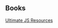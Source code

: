 ## Books
[Ultimate JS Resources](https://hackernoon.com/ultimate-javascript-resources-that-every-programmer-should-know-9889d4fd691)